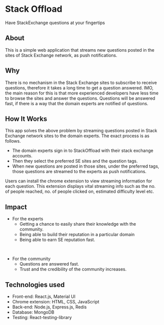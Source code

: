 # Stack Offload
Have StackExchange questions at your fingertips

## About

This is a simple web application that streams new questions posted in the sites of Stack Exchange network, as push notifications. 

## Why

There is no mechanism in the Stack Exchange sites to subscribe to receive questions, therefore it takes a long time to get a question answered. IMO, the main reason for this is that more experienced developers have less time to browse the sites and answer the questions. Questions will be answered fast, if there is a way that the domain experts are notified of questions.

## How It Works

This app solves the above problem by streaming questions posted in Stack Exchange network sites to the domain experts. The exact process is as follows.

- The domain experts sign in to StackOffload with their stack exchange accounts.
- Then they select the preferred SE sites and the question tags.
- When new questions are posted in those sites, under the preferred tags, those questions are streamed to the experts as push notifications.

Users can install the chrome extension to view streaming information for each question. This extension displays vital streaming info such as the no. of people reached, no. of people clicked on, estimated difficulty level etc.

## Impact

- For the experts
    - Getting a chance to easily share their knowledge with the community.
    - Being able to build their reputation in a particular domain
    - Being able to earn SE reputation fast.   
<br />

- For the community
  - Questions are answered fast.
  - Trust and the credibility of the community increases.

## Technologies used

- Front-end: React.js, Material UI
- Chrome extension: HTML, CSS, JavaScript
- Back-end: Node.js, Express.js, Redis
- Database: MongoDB
- Testing: React-testing-library
